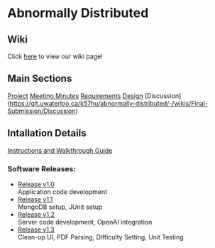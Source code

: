 # Abnormally Distributed

## Wiki
Click [here](https://git.uwaterloo.ca/k57hu/abnormally-distributed/-/wikis/Project-Proposal) to view our wiki page!

## Main Sections
[Project](https://git.uwaterloo.ca/k57hu/abnormally-distributed/-/wikis/Final-Submission/Project)
[Meeting Minutes](https://git.uwaterloo.ca/k57hu/abnormally-distributed/-/wikis/Final-Submission/Meeting-Minutes)
[Requirements](https://git.uwaterloo.ca/k57hu/abnormally-distributed/-/wikis/Final-Submission/Requirements)
[Design](https://git.uwaterloo.ca/k57hu/abnormally-distributed/-/wikis/Final-Submission/Design)
[Discussion] (https://git.uwaterloo.ca/k57hu/abnormally-distributed/-/wikis/Final-Submission/Discussion)

## Intallation Details
[Instructions and Walkthrough Guide](https://git.uwaterloo.ca/k57hu/abnormally-distributed/-/wikis/Final-Submission/Installation-and-Walkthrough-Guide)
### Software Releases:
- [Release v1.0](https://git.uwaterloo.ca/k57hu/abnormally-distributed/-/blob/main/releases/v1.0-release-notes.md?ref_type=heads) \
Application code development
- [Release v1.1](https://git.uwaterloo.ca/k57hu/abnormally-distributed/-/blob/main/releases/v1.1-release-notes.md?ref_type=heads) \
MongoDB setup, JUnit setup
- [Release v1.2](https://git.uwaterloo.ca/k57hu/abnormally-distributed/-/blob/main/releases/v1.2-release-notes.md?ref_type=heads) \
Server code development, OpenAI integration
- [Release v1.3](https://git.uwaterloo.ca/k57hu/abnormally-distributed/-/blob/main/releases/v1.3-release-notes.md?ref_type=heads) \
Clean-up UI, PDF Parsing, Difficulty Setting, Unit Testing
